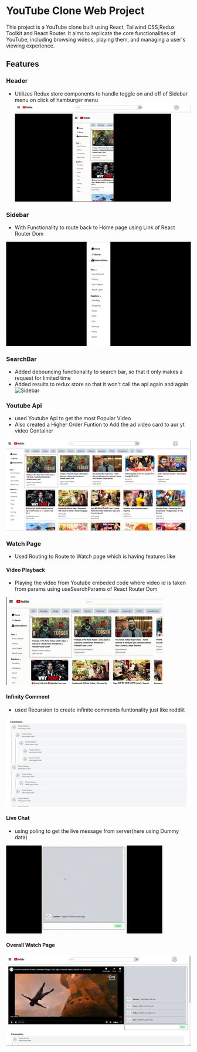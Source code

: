 # YouTube Clone Web Project
This project is a YouTube clone built using React, Tailwind CSS,Redux Toolkit and React Router. It aims to replicate the core functionalities of YouTube, including browsing videos, playing them, and managing a user's viewing experience.

## Features

### Header
- Utilizes Redux store components to handle toggle on and off of Sidebar menu on click of hamburger menu
![Header](./For%20Readme/Screenshot%202024-04-09%20142450.png)
![Humburger Menu](./For%20Readme/Toggle.gif)

### Sidebar 
- With Functionality to route back to Home page using Link of React Router Dom

![Sidebar](./For%20Readme/Sidebar.png)

### SearchBar 
- Added debouncing functionality to search bar, so that it only makes a request for limited time 
- Added results to redux store so that it won't call the api again and again
![Sidebar](./For%20Readme/Search.gif)

### Youtube Api 
- used Youtube Api to get the most Popular Video
- Also created a Higher Order Funtion to Add the ad video card to aur yt video Container

![MainContainer](./For%20Readme/Screenshot%202024-04-09%20143452.png)

### Watch Page 
- Used Routing to Route to Watch page which is having features like 

#### Video Playback 
- Playing the video from Youtube embeded code where video id is taken from params using useSearchParams of React Router Dom

![YTVideo](./For%20Readme/VideoYt.gif)

#### Infinity Comment 
- used Recursion to create infinite comments funtionality just like reddiit

![Infinity Comment](./For%20Readme/Screenshot%202024-04-09%20160116.png)

#### Live Chat
- using poling to get the live message from server(here using Dummy data)

![Live Chat](./For%20Readme/LiveChat.gif)


#### Overall Watch Page

![OverallPage](./For%20Readme/Screenshot%202024-04-09%20172612.png)